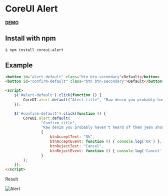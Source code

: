 # CoreUI Alert

**[DEMO](https://shabuninil.github.io/coreui-alert)**

## Install with npm
`$ npm install coreui-alert`

## Example

```html
<button id="alert-default" class="btn btn-secondary">Default</button>
<button id="confirm-default" class="btn btn-secondary">Default</button>

<script>
    $('#alert-default').click(function () {
        CoreUI.alert.default("Alert title", "Raw denim you probably haven't heard of them jean shorts Austin?");
    });

    $('#confirm-default').click(function () {
        CoreUI.alert.default(
                "Confirm title",
                "Raw denim you probably haven't heard of them jean shorts Austin?",
                {
                    btnAcceptText: "Ok",
                    btnAcceptEvent: function () { console.log('Ok') },
                    btnRejectText: "Cancel",
                    btnRejectEvent: function () { console.log('Cancel') }
                }
        );
    });
</script>
```

Result

![Alert](https://raw.githubusercontent.com/shabuninil/coreui-alert/main/preview.png)
